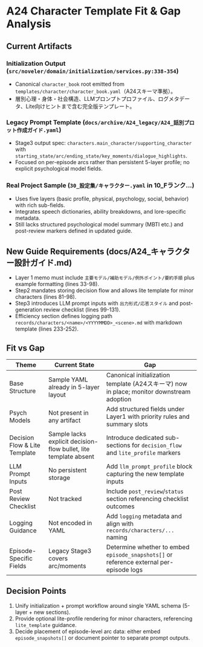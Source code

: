 # A24 Character Template Fit & Gap Analysis

## Current Artifacts

### Initialization Output (`src/noveler/domain/initialization/services.py:338-354`)
- Canonical `character_book` root emitted from `templates/character/character_book.yaml`（A24スキーマ準拠）。
- 層別心理・身体・社会構造、LLMプロンプトプロファイル、ログメタデータ、Lite向けヒントまで含む完全版テンプレート。

### Legacy Prompt Template (`docs/archive/A24_legacy/A24_話別プロット作成ガイド.yaml`)
- Stage3 output spec: `characters.main_character/supporting_character` with `starting_state/arc/ending_state/key_moments/dialogue_highlights`.
- Focused on per-episode arcs rather than persistent 5-layer profile; no explicit psychological model fields.

### Real Project Sample (`30_設定集/キャラクター.yaml` in 10_Fランク...)
- Uses five layers (basic profile, physical, psychology, social, behavior) with rich sub-fields.
- Integrates speech dictionaries, ability breakdowns, and lore-specific metadata.
- Still lacks structured psychological model summary (MBTI etc.) and post-review markers defined in updated guide.

## New Guide Requirements (docs/A24_キャラクター設計ガイド.md)
- Layer 1 memo must include `主要モデル/補助モデル/例外ポイント/要約手順` plus example formatting (lines 33-98).
- Step2 mandates storing decision flow and allows lite template for minor characters (lines 81-98).
- Step3 introduces LLM prompt inputs with `出力形式/応答スタイル` and post-generation review checklist (lines 99-131).
- Efficiency section defines logging path `records/characters/<name>/<YYYYMMDD>_<scene>.md` with markdown template (lines 233-252).

## Fit vs Gap

| Theme | Current State | Gap |
| --- | --- | --- |
| Base Structure | Sample YAML already in 5-layer layout | Canonical initialization template (A24スキーマ) now in place; monitor downstream adoption |
| Psych Models | Not present in any artifact | Add structured fields under Layer1 with priority rules and summary slots |
| Decision Flow & Lite Template | Sample lacks explicit decision-flow bullet, lite template absent | Introduce dedicated sub-sections for `decision_flow` and `lite_profile` markers |
| LLM Prompt Inputs | No persistent storage | Add `llm_prompt_profile` block capturing the new template inputs |
| Post Review Checklist | Not tracked | Include `post_review`/`status` section referencing checklist outcomes |
| Logging Guidance | Not encoded in YAML | Add `logging` metadata and align with `records/characters/...` naming |
| Episode-Specific Fields | Legacy Stage3 covers arc/moments | Determine whether to embed `episode_snapshots[]` or reference external per-episode logs |

## Decision Points
1. Unify initialization + prompt workflow around single YAML schema (5-layer + new sections).
2. Provide optional lite-profile rendering for minor characters, referencing `lite_template` guidance.
3. Decide placement of episode-level arc data: either embed `episode_snapshots[]` or document pointer to separate prompt outputs.
